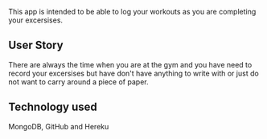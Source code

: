 
This app is intended to be able to log your workouts as you are completing your excersises. 

## User Story

There are always the time when you are at the gym and you have need to record your excersises but have don't have anything to write with or just do not want to carry around a piece of paper. 

## Technology used 

MongoDB, GitHub and Hereku
